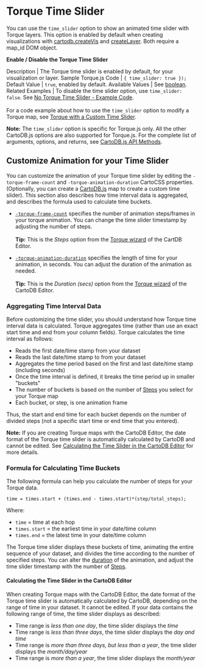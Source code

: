# Torque Time Slider

You can use the `time_slider` option to show an animated time slider with Torque layers. This option is enabled by default when creating visualizations with [cartodb.createVis](http://docs.cartodb.com/cartodb-platform/cartodb-js/api-methods/#cartodbcreatevis) and [createLayer](http://docs.cartodb.com/cartodb-platform/cartodb-js/api-methods/#cartodbcreatelayermap-layersource--options--callback). Both require a map_id DOM object.

**Enable / Disable the Torque Time Slider**

Description | The Torque time slider is enabled by default, for your visualization or layer.
Sample Torque.js Code | `{ time_slider: true });`
Default Value | `true`, enabled by default.
Available Values | See [boolean](http://docs.cartodb.com/cartodb-platform/cartocss/properties/#boolean).
Related Examples | To disable the time slider option, use `time_slider: false`. See [No Torque Time Slider - Example Code](http://bl.ocks.org/michellechandra/081ca7160a8c782266d2).<br/><br/>For a code example about how to use the `time_slider` option to modify a Torque map, see [Torque with a Custom Time Slider](http://bl.ocks.org/csobier/cebdd47242d7ca98ec5e).

**Note:** The `time_slider` option is specific for Torque.js only. All the other CartoDB.js options are also supported for Torque.js. For the complete list of arguments, options, and returns, see [CartoDB.js API Methods](http://docs.cartodb.com/cartodb-platform/cartodb-js/api-methods/#api-methods).


## Customize Animation for your Time Slider

You can customize the animation of your Torque time slider by editing the `-torque-frame-count` and `-torque-animation-duration` CartoCSS properties. (Optionally, you can create a [CartoDB.js](http://docs.cartodb.com/cartodb-platform/cartodb-js/api-methods/#api-methods) map to create a custom time slider). This section also describes how time interval data is aggregated, and describes the formula used to calculate time buckets.

- [`-torque-frame-count`](http://docs.cartodb.com/cartodb-platform/cartocss/properties-for-torque/#torque-frame-count-number) specifies the number of animation steps/frames in your torque animation. You can change the time slider timestamp by adjusting the number of steps.<br /><br />**Tip:** This is the _Steps_ option from the [Torque wizard](/cartodb-editor/maps/#torque) of the CartDB Editor.

- [`-torque-animation-duration`](http://docs.cartodb.com/cartodb-platform/cartocss/properties-for-torque/#torque-animation-duration-number) specifies the length of time for your animation, in seconds. You can adjust the duration of the animation as needed.<br /><br />**Tip:** This is the _Duration (secs)_ option from the [Torque wizard](/cartodb-editor/maps/#torque) of the CartoDB Editor.

### Aggregating Time Interval Data

Before customizing the time slider, you should understand how Torque time interval data is calculated. Torque aggregates time (rather than use an exact start time and end from your column fields). Torque calculates the time interval as follows:

- Reads the first date/time stamp from your dataset
- Reads the last date/time stamp to from your dataset
- Aggregates the time period based on the first and last date/time stamp (including seconds)
- Once the time interval is defined, it breaks the time period up in smaller "buckets"
- The number of buckets is based on the number of [Steps](http://docs.cartodb.com/cartodb-platform/cartocss/properties-for-torque/#torque-frame-count-number) you select for your Torque map
- Each bucket, or step, is one animation frame
  
Thus, the start and end time for each bucket depends on the number of divided steps (not a specific start time or end time that you entered). 

**Note:** If you are creating Torque maps with the CartoDB Editor, the date format of the Torque time slider is automatically calculated by CartoDB and cannot be edited. See [Calculating the Time Slider in the CartoDB Editor](#calculating-the-time-slider-in-the-cartodb-editor) for more details.

### Formula for Calculating Time Buckets

The following formula can help you calculate the number of steps for your Torque data.

`time = times.start + (times.end - times.start)*(step/total_steps);`

Where:

- `time` = time at each hop
- `times.start` = the earliest time in your date/time column
- `times.end` = the latest time in your date/time column

The Torque time slider displays these buckets of time, animating the entire sequence of your dataset, and divides the time according to the number of specified steps. You can alter the [duration](http://docs.cartodb.com/cartodb-platform/cartocss/properties-for-torque/#torque-animation-duration-number) of the animation, and adjust the time slider timestamp with the number of [Steps](http://docs.cartodb.com/cartodb-platform/cartocss/properties-for-torque/#torque-frame-count-number).

#### Calculating the Time Slider in the CartoDB Editor

When creating Torque maps with the CartoDB Editor, the date format of the Torque time slider is automatically calculated by CartoDB, depending on the range of time in your dataset. It cannot be edited. If your data contains the following range of time, the time slider displays as described:

- Time range is _less than one day_, the time slider displays the _time_
- Time range is _less than three days_, the time slider displays the _day and time_
- Time range is _more than three days, but less than a year_, the time slider displays the _month/day/year_
- Time range is _more than a year_, the time slider displays the _month/year_
